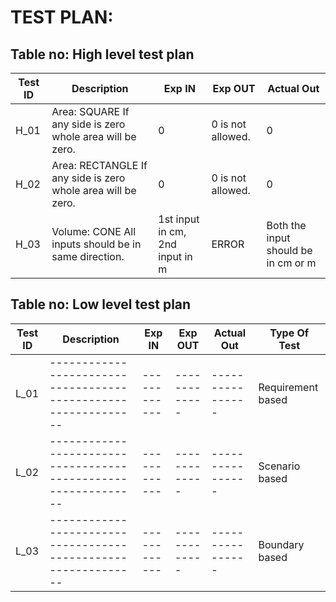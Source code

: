 # TEST PLAN:

## Table no: High level test plan

| **Test ID** | **Description**                                              | **Exp IN**   | **Exp OUT**      | **Actual Out** |  
|-------------|--------------------------------------------------------------|------------  |------------------|----------------|
|  H_01       |  Area: SQUARE If any side is zero whole area will be zero.   |      0       |0 is not allowed. | 0              |
|  H_02       |  Area: RECTANGLE If any side is zero whole area will be zero.|      0       |0 is not allowed. | 0              |
|  H_03       |  Volume: CONE All inputs should be in same direction.        |1st input in cm, 2nd input in m |ERROR|Both the input should be in cm or m|

## Table no: Low level test plan

| **Test ID** | **Description**                                              | **Exp IN** | **Exp OUT** | **Actual Out** |**Type Of Test**  |    
|-------------|--------------------------------------------------------------|------------|-------------|----------------|------------------|
|  L_01       |--------------------------------------------------------------|  ------------|-------------|----------------|Requirement based |
|  L_02       |--------------------------------------------------------------|  ------------|-------------|----------------|Scenario based    |
|  L_03       |--------------------------------------------------------------|  ------------|-------------|----------------|Boundary based    |
